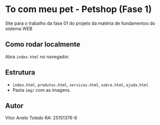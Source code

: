 # To com meu pet - Petshop (Fase 1)

Site para o trabalho da fase 01 do projeto da matéria de fundamentos do sistema WEB

## Como rodar localmente
Abra `index.html` no navegador.


## Estrutura
- `index.html`, `produtos.html`, `servicos.html`, `sobre.html`, `ajuda.html`
- Pasta `img/` com as imagens.

## Autor
Vitor Anelo Toledo RA: 25151376-8
